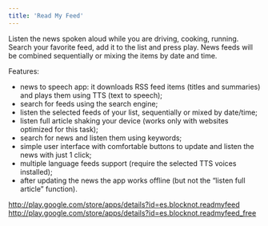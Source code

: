 ```yaml
---
title: 'Read My Feed'
---
```


Listen the news spoken aloud while you are driving, cooking, running. Search your favorite feed, add it to the list and press play. News feeds will be combined sequentially or mixing the items by date and time. 

Features:

+ news to speech app: it downloads RSS feed items (titles and summaries) and plays them using TTS (text to speech);
+ search for feeds using the search engine;
+ listen the selected feeds of your list, sequentially or mixed by date/time;
+ listen full article shaking your device (works only with websites optimized for this task);
+ search for news and listen them using keywords;
+ simple user interface with comfortable buttons to update and listen the news with just 1 click;
+ multiple language feeds support (require the selected TTS voices installed);
+ after updating the news the app works offline (but not the “listen full article” function).

<a href="http://play.google.com/store/apps/details?id=es.blocknot.readmyfeed" target="_blank">http://play.google.com/store/apps/details?id=es.blocknot.readmyfeed</a><br/>
<a href="http://play.google.com/store/apps/details?id=es.blocknot.readmyfeed_free" target="_blank">http://play.google.com/store/apps/details?id=es.blocknot.readmyfeed_free</a>
